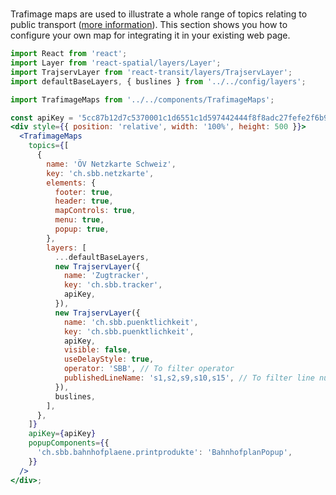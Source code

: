 #

Trafimage maps are used to illustrate a whole range of topics relating to public transport ([more information](https://www.sbb.ch/en/bahnhof-services/bahnhoefe/karten-bahnhofplaene/trafimage-karten.html)).
This section shows you how to configure your own map for integrating it in your existing web page.

```jsx
import React from 'react';
import Layer from 'react-spatial/layers/Layer';
import TrajservLayer from 'react-transit/layers/TrajservLayer';
import defaultBaseLayers, { buslines } from '../../config/layers';

import TrafimageMaps from '../../components/TrafimageMaps';

const apiKey = '5cc87b12d7c5370001c1d6551c1d597442444f8f8adc27fefe2f6b93';
<div style={{ position: 'relative', width: '100%', height: 500 }}>
  <TrafimageMaps
    topics={[
      {
        name: 'ÖV Netzkarte Schweiz',
        key: 'ch.sbb.netzkarte',
        elements: {
          footer: true,
          header: true,
          mapControls: true,
          menu: true,
          popup: true,
        },
        layers: [
          ...defaultBaseLayers,
          new TrajservLayer({
            name: 'Zugtracker',
            key: 'ch.sbb.tracker',
            apiKey,
          }),
          new TrajservLayer({
            name: 'ch.sbb.puenktlichkeit',
            key: 'ch.sbb.puenktlichkeit',
            apiKey,
            visible: false,
            useDelayStyle: true,
            operator: 'SBB', // To filter operator
            publishedLineName: 's1,s2,s9,s10,s15', // To filter line number
          }),
          buslines,
        ],
      },
    ]}
    apiKey={apiKey}
    popupComponents={{
      'ch.sbb.bahnhofplaene.printprodukte': 'BahnhofplanPopup',
    }}
  />
</div>;
```

